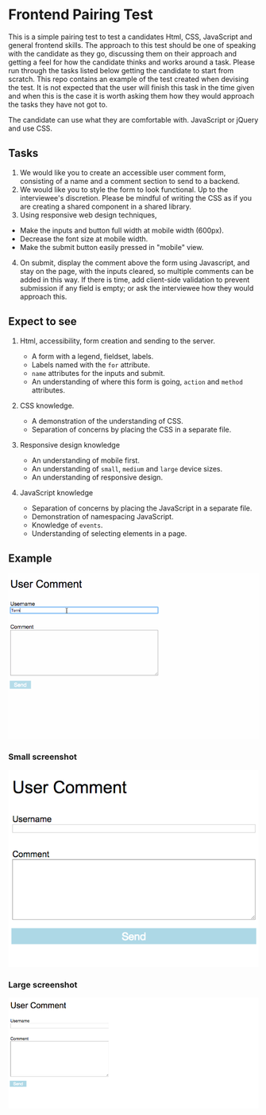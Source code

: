 # Frontend Pairing Test

This is a simple pairing test to test a candidates Html, CSS, JavaScript and general frontend skills. The approach to this
test should be one of speaking with the candidate as they go, discussing them on their approach and getting a feel for
how the candidate thinks and works around a task. Please run through the tasks listed below getting the candidate to start
from scratch. This repo contains an example of the test created when devising the test.
It is not expected that the user will finish this task in the time given and when this is the case it is worth asking
them how they would approach the tasks they have not got to.

The candidate can use what they are comfortable with. JavaScript or jQuery and use CSS.

## Tasks

1. We would like you to create an accessible user comment form, consisting of a name and a comment section to send to a backend.
2. We would like you to style the form to look functional. Up to the interviewee's discretion. Please be mindful of writing the CSS as if you are creating a shared component in a shared library.
3. Using responsive web design techniques,
 - Make the inputs and button full width at mobile width (600px).
 - Decrease the font size at mobile width.
 - Make the submit button easily pressed in "mobile" view.

4. On submit, display the comment above the form using Javascript, and stay on the page, with the inputs cleared, so multiple comments can be added in this way.
   If there is time, add client-side validation to prevent submission if any field is empty; or ask the interviewee how they would approach this.

## Expect to see

1. Html, accessibility, form creation and sending to the server.
    - A form with a legend, fieldset, labels.
    - Labels named with the `for` attribute.
    - `name` attributes for the inputs and submit.
    - An understanding of where this form is going, `action` and `method` attributes.

2. CSS knowledge.
    - A demonstration of the understanding of CSS.
    - Separation of concerns by placing the CSS in a separate file.

3. Responsive design knowledge
    - An understanding of mobile first.
    - An understanding of `small`, `medium` and `large` device sizes.
    - An understanding of responsive design.

4. JavaScript knowledge
    - Separation of concerns by placing the JavaScript in a separate file.
    - Demonstration of namespacing JavaScript.
    - Knowledge of `events`.
    - Understanding of selecting elements in a page.

## Example
![Alt Example of pairing test](./screenshot/pairing-test.gif)

### Small screenshot
![Alt Example of pairing test](./screenshot/small-view.png)

### Large screenshot
![Alt Example of pairing test](./screenshot/large-view.png)
